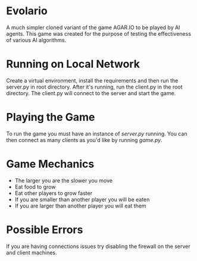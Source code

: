 # Evolario
A much simpler cloned variant of the game AGAR.IO to be played by AI agents. This game was created for the purpose of testing the effectiveness of various AI algorithms.

# Running on Local Network
Create a virtual environment, install the requirements and then run the server.py in root directory. After it's running, run the client.py in the root directory. The client.py will connect to the server and start the game.

# Playing the Game
To run the game you must have an instance of *server.py* running. You can then connect as many clients as you'd like by running *game.py*.

# Game Mechanics
- The larger you are the slower you move
- Eat food to grow
- Eat other players to grow faster
- If you are smaller than another player you will be eaten
- If you are larger than another player you will eat them

# Possible Errors
If you are having connections issues try disabling the firewall on the server and client machines. 
